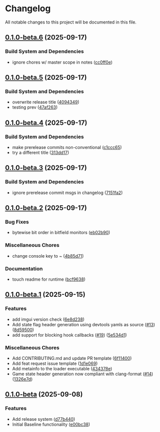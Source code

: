 # Changelog

All notable changes to this project will be documented in this file.

## [0.1.0-beta.6](https://github.com/Axertin/wolf/compare/wolf-v0.1.0-beta.5...wolf-v0.1.0-beta.6) (2025-09-17)


### Build System and Dependencies

* ignore chores w/ master scope in notes ([cc0ff0e](https://github.com/Axertin/wolf/commit/cc0ff0e1176814c8c8affa29cc207088d0b9d0ed))

## [0.1.0-beta.5](https://github.com/Axertin/wolf/compare/wolf-v0.1.0-beta.4...wolf-v0.1.0-beta.5) (2025-09-17)


### Build System and Dependencies

* overwrite release title ([4094349](https://github.com/Axertin/wolf/commit/4094349a861fa6e99c81f07960281a57b0afdf0e))
* testing prev ([47af263](https://github.com/Axertin/wolf/commit/47af2636c05410bf218a86c6484146b4583884bf))

## [0.1.0-beta.4](https://github.com/Axertin/wolf/compare/wolf-v0.1.0-beta.3...wolf-v0.1.0-beta.4) (2025-09-17)


### Build System and Dependencies

* make prerelease commits non-conventional ([c1ccc65](https://github.com/Axertin/wolf/commit/c1ccc655f627d1261c37651fed6c621e8ccab7fd))
* try a different title ([313dd17](https://github.com/Axertin/wolf/commit/313dd173e301889f1069911a873570dc7a1a033d))

## [0.1.0-beta.3](https://github.com/Axertin/wolf/compare/wolf-v0.1.0-beta.2...wolf-v0.1.0-beta.3) (2025-09-17)


### Build System and Dependencies

* ignore prerelease commit msgs in changelog ([7151fa2](https://github.com/Axertin/wolf/commit/7151fa232f352760912077a7f23d95c315a02df8))

## [0.1.0-beta.2](https://github.com/Axertin/wolf/compare/wolf-v0.1.0-beta.1...wolf-v0.1.0-beta.2) (2025-09-17)


### Bug Fixes

* bytewise bit order in bitfield monitors ([eb02b90](https://github.com/Axertin/wolf/commit/eb02b90e0ce67a026cb73226f833671ea7166ac1))


### Miscellaneous Chores

* change console key to ~ ([4b85d71](https://github.com/Axertin/wolf/commit/4b85d7109a30fe6a5dd1c755cae73ed5b7fc15cc))


### Documentation

* touch readme for runtime ([bcf9638](https://github.com/Axertin/wolf/commit/bcf9638bb7ea191c2ce429def3a1701802995008))

## [0.1.0-beta.1](https://github.com/Axertin/wolf/compare/wolf-v0.1.0-beta...wolf-v0.1.0-beta.1) (2025-09-15)


### Features

* add imgui version check ([6e8d238](https://github.com/Axertin/wolf/commit/6e8d238d303a3ae9816ef35cfa8ded9ea497274b))
* Add state flag header generation using devtools yamls as source ([#13](https://github.com/Axertin/wolf/issues/13)) ([8d59500](https://github.com/Axertin/wolf/commit/8d595005efbe9c293fda4f36c7b29fb47e331b9e))
* add support for blocking hook callbacks ([#19](https://github.com/Axertin/wolf/issues/19)) ([5e534d1](https://github.com/Axertin/wolf/commit/5e534d1e23ac71229db41f92e75b974cbe66de8b))


### Miscellaneous Chores

* Add CONTRIBUTING.md and update PR template ([6f11400](https://github.com/Axertin/wolf/commit/6f114009355cffc62b34df2e7f292d8fc6db4f4b))
* Add feat request issue template ([1d1e069](https://github.com/Axertin/wolf/commit/1d1e069fb08282f762d5d215ba598c187ddde1ee))
* Add metainfo to the loader executable ([434378e](https://github.com/Axertin/wolf/commit/434378ebaefeb67832351069e27c2f86047454ed))
* Game state header generation now compliant with clang-format ([#14](https://github.com/Axertin/wolf/issues/14)) ([1326e7d](https://github.com/Axertin/wolf/commit/1326e7d57ac2bb4144e747b442d79c89c37653f0))

## [0.1.0-beta](https://github.com/Axertin/wolf/compare/wolf-v0.0.1...wolf-v0.1.0-beta) (2025-09-08)


### Features

* Add release system ([d77b440](https://github.com/Axertin/wolf/commit/d77b44008b780126d0c8eeb8c0ced01ca5dd042e))
* Initial Baseline functionality ([e00bc38](https://github.com/Axertin/wolf/commit/e00bc38d047e0ab3e0d8268153c37dc27f278c4c))
